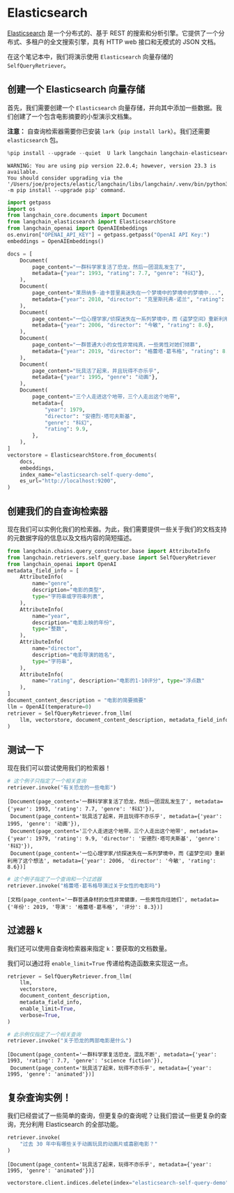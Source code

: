 # Elasticsearch

[Elasticsearch](https://www.elastic.co/elasticsearch/) 是一个分布式的、基于 REST 的搜索和分析引擎。它提供了一个分布式、多租户的全文搜索引擎，具有 HTTP web 接口和无模式的 JSON 文档。

在这个笔记本中，我们将演示使用 `Elasticsearch` 向量存储的 `SelfQueryRetriever`。

## 创建一个 Elasticsearch 向量存储

首先，我们需要创建一个 `Elasticsearch` 向量存储，并向其中添加一些数据。我们创建了一个包含电影摘要的小型演示文档集。

**注意：** 自查询检索器需要你已安装 `lark`（`pip install lark`）。我们还需要 `elasticsearch` 包。

```python
%pip install --upgrade --quiet  U lark langchain langchain-elasticsearch
```

```output
WARNING: You are using pip version 22.0.4; however, version 23.3 is available.
You should consider upgrading via the '/Users/joe/projects/elastic/langchain/libs/langchain/.venv/bin/python3 -m pip install --upgrade pip' command.
```

```python
import getpass
import os
from langchain_core.documents import Document
from langchain_elasticsearch import ElasticsearchStore
from langchain_openai import OpenAIEmbeddings
os.environ["OPENAI_API_KEY"] = getpass.getpass("OpenAI API Key:")
embeddings = OpenAIEmbeddings()
```

```python
docs = [
    Document(
        page_content="一群科学家复活了恐龙，然后一团混乱发生了",
        metadata={"year": 1993, "rating": 7.7, "genre": "科幻"},
    ),
    Document(
        page_content="莱昂纳多·迪卡普里奥迷失在一个梦境中的梦境中的梦境中...",
        metadata={"year": 2010, "director": "克里斯托弗·诺兰", "rating": 8.2},
    ),
    Document(
        page_content="一位心理学家/侦探迷失在一系列梦境中，而《盗梦空间》重新利用了这个想法",
        metadata={"year": 2006, "director": "今敏", "rating": 8.6},
    ),
    Document(
        page_content="一群普通大小的女性非常纯真，一些男性对她们倾慕",
        metadata={"year": 2019, "director": "格蕾塔·葛韦格", "rating": 8.3},
    ),
    Document(
        page_content="玩具活了起来，并且玩得不亦乐乎",
        metadata={"year": 1995, "genre": "动画"},
    ),
    Document(
        page_content="三个人走进这个地带，三个人走出这个地带",
        metadata={
            "year": 1979,
            "director": "安德烈·塔可夫斯基",
            "genre": "科幻",
            "rating": 9.9,
        },
    ),
]
vectorstore = ElasticsearchStore.from_documents(
    docs,
    embeddings,
    index_name="elasticsearch-self-query-demo",
    es_url="http://localhost:9200",
)
```

## 创建我们的自查询检索器

现在我们可以实例化我们的检索器。为此，我们需要提供一些关于我们的文档支持的元数据字段的信息以及文档内容的简短描述。

```python
from langchain.chains.query_constructor.base import AttributeInfo
from langchain.retrievers.self_query.base import SelfQueryRetriever
from langchain_openai import OpenAI
metadata_field_info = [
    AttributeInfo(
        name="genre",
        description="电影的类型",
        type="字符串或字符串列表",
    ),
    AttributeInfo(
        name="year",
        description="电影上映的年份",
        type="整数",
    ),
    AttributeInfo(
        name="director",
        description="电影导演的姓名",
        type="字符串",
    ),
    AttributeInfo(
        name="rating", description="电影的1-10评分", type="浮点数"
    ),
]
document_content_description = "电影的简要摘要"
llm = OpenAI(temperature=0)
retriever = SelfQueryRetriever.from_llm(
    llm, vectorstore, document_content_description, metadata_field_info, verbose=True
)
```

## 测试一下

现在我们可以尝试使用我们的检索器！

```python
# 这个例子只指定了一个相关查询
retriever.invoke("有关恐龙的一些电影")
```

```output
[Document(page_content='一群科学家复活了恐龙，然后一团混乱发生了', metadata={'year': 1993, 'rating': 7.7, 'genre': '科幻'}),
 Document(page_content='玩具活了起来，并且玩得不亦乐乎', metadata={'year': 1995, 'genre': '动画'}),
 Document(page_content='三个人走进这个地带，三个人走出这个地带', metadata={'year': 1979, 'rating': 9.9, 'director': '安德烈·塔可夫斯基', 'genre': '科幻'}),
 Document(page_content='一位心理学家/侦探迷失在一系列梦境中，而《盗梦空间》重新利用了这个想法', metadata={'year': 2006, 'director': '今敏', 'rating': 8.6})]
```

```python
# 这个例子指定了一个查询和一个过滤器
retriever.invoke("格蕾塔·葛韦格导演过关于女性的电影吗")
```

```output
[文档(page_content='一群普通身材的女性非常健康，一些男性向往她们', metadata={'年份': 2019, '导演': '格蕾塔·葛韦格', '评分': 8.3})]
```

## 过滤器 k

我们还可以使用自查询检索器来指定 `k`：要获取的文档数量。

我们可以通过将 `enable_limit=True` 传递给构造函数来实现这一点。

```python
retriever = SelfQueryRetriever.from_llm(
    llm,
    vectorstore,
    document_content_description,
    metadata_field_info,
    enable_limit=True,
    verbose=True,
)
```

```python
# 此示例仅指定了一个相关查询
retriever.invoke("关于恐龙的两部电影是什么")
```

```output
[Document(page_content='一群科学家复活恐龙，混乱不断', metadata={'year': 1993, 'rating': 7.7, 'genre': 'science fiction'}),
 Document(page_content='玩具活了起来，玩得不亦乐乎', metadata={'year': 1995, 'genre': 'animated'})]
```

## 复杂查询实例！

我们已经尝试了一些简单的查询，但更复杂的查询呢？让我们尝试一些更复杂的查询，充分利用 Elasticsearch 的全部功能。

```python
retriever.invoke(
    "过去 30 年中有哪些关于动画玩具的动画片或喜剧电影？"
)
```

```output
[Document(page_content='玩具活了起来，玩得不亦乐乎', metadata={'year': 1995, 'genre': 'animated'})]
```

```python
vectorstore.client.indices.delete(index="elasticsearch-self-query-demo")
```